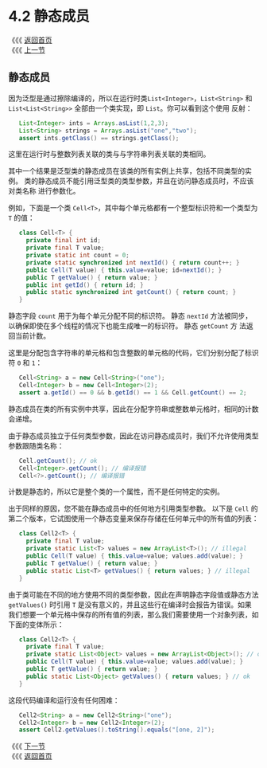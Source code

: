 # 4.2 静态成员

《《《 [返回首页](../../)  
《《《 [上一节](4.1-gou-zao-han-shu.md)

## 静态成员

因为泛型是通过擦除编译的，所以在运行时类`List<Integer>`，`List<String>` 和 `List<List<String>>` 全部由一个类实现，即 `List`。你可以看到这个使用 反射：

```java
   List<Integer> ints = Arrays.asList(1,2,3);
   List<String> strings = Arrays.asList("one","two");
   assert ints.getClass() == strings.getClass();
```

这里在运行时与整数列表关联的类与与字符串列表关联的类相同。

其中一个结果是泛型类的静态成员在该类的所有实例上共享，包括不同类型的实例。 类的静态成员不能引用泛型类的类型参数，并且在访问静态成员时，不应该对类名称 进行参数化。

例如，下面是一个类 `Cell<T>`，其中每个单元格都有一个整型标识符和一个类型为 `T` 的值：

```java
   class Cell<T> {
     private final int id;
     private final T value;
     private static int count = 0;
     private static synchronized int nextId() { return count++; }
     public Cell(T value) { this.value=value; id=nextId(); }
     public T getValue() { return value; }
     public int getId() { return id; }
     public static synchronized int getCount() { return count; }
   }
```

静态字段 `count` 用于为每个单元分配不同的标识符。 静态 `nextId` 方法被同步，以确保即使在多个线程的情况下也能生成唯一的标识符。 静态 `getCount` 方 法返回当前计数。

这里是分配包含字符串的单元格和包含整数的单元格的代码，它们分别分配了标识符 `0` 和 `1`：

```java
   Cell<String> a = new Cell<String>("one");
   Cell<Integer> b = new Cell<Integer>(2);
   assert a.getId() == 0 && b.getId() == 1 && Cell.getCount() == 2;
```

静态成员在类的所有实例中共享，因此在分配字符串或整数单元格时，相同的计数会递增。

由于静态成员独立于任何类型参数，因此在访问静态成员时，我们不允许使用类型参数跟随类名称：

```java
   Cell.getCount(); // ok
   Cell<Integer>.getCount(); // 编译报错
   Cell<?>.getCount(); // 编译报错
```

计数是静态的，所以它是整个类的一个属性，而不是任何特定的实例。

出于同样的原因，您不能在静态成员中的任何地方引用类型参数。 以下是 `Cell` 的第二个版本，它试图使用一个静态变量来保存存储在任何单元中的所有值的列表：

```java
   class Cell2<T> {
     private final T value;
     private static List<T> values = new ArrayList<T>(); // illegal
     public Cell(T value) { this.value=value; values.add(value); }
     public T getValue() { return value; }
     public static List<T> getValues() { return values; } // illegal
   }
```

由于类可能在不同的地方使用不同的类型参数，因此在声明静态字段值或静态方法 `getValues()` 时引用 `T` 是没有意义的，并且这些行在编译时会报告为错误。如果 我们想要一个单元格中保存的所有值的列表，那么我们需要使用一个对象列表，如下面的变体所示：

```java
   class Cell2<T> {
     private final T value;
     private static List<Object> values = new ArrayList<Object>(); // ok
     public Cell(T value) { this.value=value; values.add(value); }
     public T getValue() { return value; }
     public static List<Object> getValues() { return values; } // ok
   }
```

这段代码编译和运行没有任何困难：

```java
   Cell2<String> a = new Cell2<String>("one");
   Cell2<Integer> b = new Cell2<Integer>(2);
   assert Cell2.getValues().toString().equals("[one, 2]");
```

《《《 [下一节](4.3-qian-tao-lei.md)  
《《《 [返回首页](../../)

